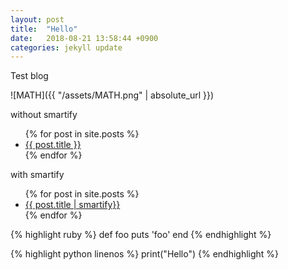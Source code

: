 ```yaml
---
layout: post
title:  "Hello"
date:   2018-08-21 13:58:44 +0900
categories: jekyll update
---
```

Test blog

![MATH]({{ "/assets/MATH.png" | absolute_url }})


<p>without smartify</p>
<ul>
  {% for post in site.posts %}
    <li>
      <a href="{{ post.url }}">{{ post.title }}</a>
    </li>
  {% endfor %}
</ul>

<p>with smartify</p>
<ul>
  {% for post in site.posts %}
    <li>
      <a href="{{ post.url }}">{{ post.title | smartify}}</a>
    </li>
  {% endfor %}
</ul>



{% highlight ruby %}
def foo
  puts 'foo'
end
{% endhighlight %}

{% highlight python linenos %}
print("Hello")
{% endhighlight %}
